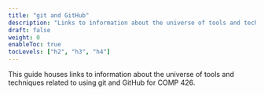 ```yaml
---
title: "git and GitHub"
description: "Links to information about the universe of tools and techniques related to using git and GitHub for COMP 426"
draft: false
weight: 0
enableToc: true
tocLevels: ["h2", "h3", "h4"]
---
```


This guide houses links to information about the universe of tools and techniques related to using git and GitHub for COMP 426.
